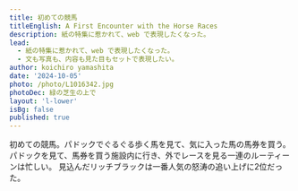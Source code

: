 ```yaml
---
title: 初めての競馬
titleEnglish: A First Encounter with the Horse Races
description: 紙の特集に惹かれて、web で表現したくなった。
lead:
  - 紙の特集に惹かれて、web で表現したくなった。
  - 文も写真も、内容も見た目もセットで表現したい。
author: koichiro yamashita
date: '2024-10-05'
photo: /photo/L1016342.jpg
photoDec: 緑の芝生の上で
layout: 'l-lower'
isBg: false
published: true
---
```


初めての競馬。パドックでぐるぐる歩く馬を見て、気に入った馬の馬券を買う。  
パドックを見て、馬券を買う施設内に行き、外でレースを見る一連のルーティーンは忙しい。
見込んだリッチブラックは一番人気の怒涛の追い上げに2位だった。
